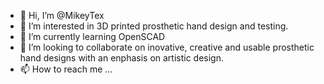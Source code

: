 - 👋 Hi, I’m @MikeyTex
- 👀 I’m interested in 3D printed prosthetic hand design and testing.
- 🌱 I’m currently learning OpenSCAD
- 💞️ I’m looking to collaborate on inovative, creative and usable prosthetic hand designs with an enphasis on artistic design.
- 📫 How to reach me ...

<!---
MikeyTex/MikeyTex is a ✨ special ✨ repository because its `README.md` (this file) appears on your GitHub profile.
You can click the Preview link to take a look at your changes.
--->
